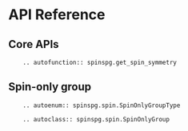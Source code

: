 # API Reference

## Core APIs

```{eval-rst}
    .. autofunction:: spinspg.get_spin_symmetry
```

## Spin-only group

```{eval-rst}
    .. autoenum:: spinspg.spin.SpinOnlyGroupType
```

```{eval-rst}
    .. autoclass:: spinspg.spin.SpinOnlyGroup
```
